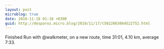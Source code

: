 ```yaml
---
layout: post
microblog: true
date: 2010-11-18 01:18 +0300
guid: http://desparoz.micro.blog/2010/11/17/t5022063064522752.html
---
```

Finished Run with @walkmeter, on a new route, time 31:01, 4.10 km, average 7:33.
